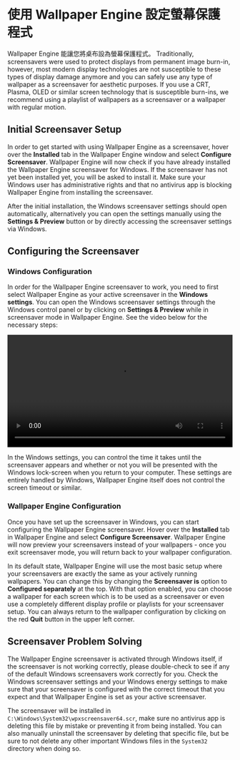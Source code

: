 # 使用 Wallpaper Engine 設定螢幕保護程式

Wallpaper Engine 能讓您將桌布設為螢幕保護程式。 Traditionally, screensavers were used to protect displays from permanent image burn-in, however, most modern display technologies are not susceptible to these types of display damage anymore and you can safely use any type of wallpaper as a screensaver for aesthetic purposes. If you use a CRT, Plasma, OLED or similar screen technology that is susceptible burn-ins, we recommend using a playlist of wallpapers as a screensaver or a wallpaper with regular motion.

## Initial Screensaver Setup

In order to get started with using Wallpaper Engine as a screensaver, hover over the **Installed** tab in the Wallpaper Engine window and select **Configure Screensaver**. Wallpaper Engine will now check if you have already installed the Wallpaper Engine screensaver for Windows. If the screensaver has not yet been installed yet, you will be asked to install it. Make sure your Windows user has administrative rights and that no antivirus app is blocking Wallpaper Engine from installing the screensaver.

After the initial installation, the Windows screensaver settings should open automatically, alternatively you can open the settings manually using the **Settings & Preview** button or by directly accessing the screensaver settings via Windows.

## Configuring the Screensaver

### Windows Configuration

In order for the Wallpaper Engine screensaver to work, you need to first select Wallpaper Engine as your active screensaver in the **Windows settings**. You can open the Windows screensaver settings through the Windows control panel or by clicking on **Settings & Preview** while in screensaver mode in Wallpaper Engine. See the video below for the necessary steps:

<video width="100%" controls autoplay loop>
  <source src="/videos/screensaver_setup.mp4" type="video/mp4">
  Your browser does not support the video tag.
</video>

In the Windows settings, you can control the time it takes until the screensaver appears and whether or not you will be presented with the Windows lock-screen when you return to your computer. These settings are entirely handled by Windows, Wallpaper Engine itself does not control the screen timeout or similar.

### Wallpaper Engine Configuration

Once you have set up the screensaver in Windows, you can start configuring the Wallpaper Engine screensaver. Hover over the **Installed** tab in Wallpaper Engine and select **Configure Screensaver**. Wallpaper Engine will now preview your screensavers instead of your wallpapers - once you exit screensaver mode, you will return back to your wallpaper configuration.

In its default state, Wallpaper Engine will use the most basic setup where your screensavers are exactly the same as your actively running wallpapers. You can change this by changing the **Screensaver is** option to **Configured separately** at the top. With that option enabled, you can choose a wallpaper for each screen which is to be used as a screensaver or even use a completely different display profile or playlists for your screensaver setup. You can always return to the wallpaper configuration by clicking on the red **Quit** button in the upper left corner.

## Screensaver Problem Solving

The Wallpaper Engine screensaver is activated through Windows itself, if the screensaver is not working correctly, please double-check to see if any of the default Windows screensavers work correctly for you. Check the Windows screensaver settings and your Windows energy settings to make sure that your screensaver is configured with the correct timeout that you expect and that Wallpaper Engine is set as your active screensaver.

The screensaver will be installed in `C:\Windows\System32\wpxscreensaver64.scr`, make sure no antivirus app is deleting this file by mistake or preventing it from being installed. You can also manually uninstall the screensaver by deleting that specific file, but be sure to not delete any other important Windows files in the `System32` directory when doing so.